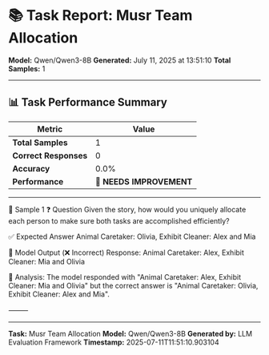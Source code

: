 # 📚 Task Report: Musr Team Allocation

**Model:** Qwen/Qwen3-8B
**Generated:** July 11, 2025 at 13:51:10
**Total Samples:** 1

---

## 📊 Task Performance Summary

| Metric | Value |
| ------ | ----- |
| **Total Samples** | 1 |
| **Correct Responses** | 0 |
| **Accuracy** | 0.0% |
| **Performance** | 🔴 **NEEDS IMPROVEMENT** |

---

📝 Sample 1
❓ Question
Given the story, how would you uniquely allocate each person to make sure both tasks are accomplished efficiently?

✅ Expected Answer
Animal Caretaker: Olivia, Exhibit Cleaner: Alex and Mia

🤖 Model Output (❌ Incorrect)
Response: Animal Caretaker: Alex, Exhibit Cleaner: Mia and Olivia

💬 Analysis:
The model responded with "Animal Caretaker: Alex, Exhibit Cleaner: Mia and Olivia" but the correct answer is "Animal Caretaker: Olivia, Exhibit Cleaner: Alex and Mia".

⸻

---

**Task:** Musr Team Allocation
**Model:** Qwen/Qwen3-8B
**Generated by:** LLM Evaluation Framework
**Timestamp:** 2025-07-11T11:51:10.903104